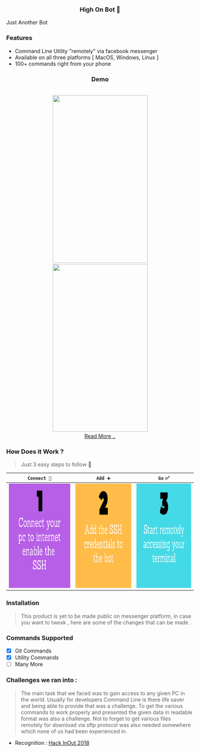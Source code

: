 <h3 align="center">
High On Bot 🤖
</h3>

Just Another Bot

### Features

- Command Line Utility "remotely" via facebook messenger 
- Available on all three platforms [ MacOS, Windows, Linux ]
- 100+ commands right from your phone 

<div align="center">
<h3> Demo </h3>
<br>
<img src="UI/sms-simulate1.gif" width=255px height=450px>
<img src="UI/sms-simulate2.gif" width=255px height=450px>
</div>

<div align="center">
<a href="https://inishchith.github.io/highOnBot/Web/index.html"> Read More .. </a>
</div>

### How Does it Work ?

> Just 3 easy steps to follow 🚶

| `Connect 🤝`                                                | `Add ➕`                                                    | `Go` ✅                                                     |
| ----------------------------------------------------------- | ----------------------------------------------------------- | ----------------------------------------------------------- |
| <img src="./App/static/1.png" height="280px" width="280px"> | <img src="./App/static/2.png" height="280px" width="280px"> | <img src="./App/static/3.png" height="280px" width="280px"> |

### Installation

> This product is yet to be made public on messenger platform, in case you want to tweak , here are some of the changes that can be made .

### Commands Supported

- [x] Git Commands
- [x] Utility Commands 
- [ ] Many More

### Challenges we ran into :

> The main task that we faced was to gain access to any given PC in the world. Usually for developers Command Line is there life saver and being able to provide that was a challenge. To get the various commands to work properly and presented the given data in readable format was also a challenge. Not to forget to get various files remotely for download via sftp protocol was also needed somewhere which none of us had been experienced in.


* Recognition : [Hack InOut 2018](http://hackinout.co)
